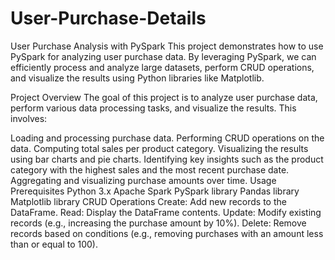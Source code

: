 # User-Purchase-Details

User Purchase Analysis with PySpark This project demonstrates how to use PySpark for analyzing user purchase data. By leveraging PySpark, we can efficiently process and analyze large datasets, perform CRUD operations, and visualize the results using Python libraries like Matplotlib.

Project Overview The goal of this project is to analyze user purchase data, perform various data processing tasks, and visualize the results. This involves:

Loading and processing purchase data. Performing CRUD operations on the data. Computing total sales per product category. Visualizing the results using bar charts and pie charts. Identifying key insights such as the product category with the highest sales and the most recent purchase date. Aggregating and visualizing purchase amounts over time. Usage Prerequisites Python 3.x Apache Spark PySpark library Pandas library Matplotlib library CRUD Operations Create: Add new records to the DataFrame. Read: Display the DataFrame contents. Update: Modify existing records (e.g., increasing the purchase amount by 10%). Delete: Remove records based on conditions (e.g., removing purchases with an amount less than or equal to 100).
